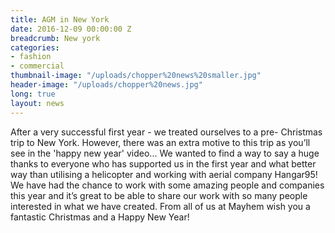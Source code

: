 ```yaml
---
title: AGM in New York
date: 2016-12-09 00:00:00 Z
breadcrumb: New york
categories:
- fashion
- commercial
thumbnail-image: "/uploads/chopper%20news%20smaller.jpg"
header-image: "/uploads/chopper%20news.jpg"
long: true
layout: news
---
```


After a very successful first year - we treated ourselves to a pre- Christmas trip to New York. However, there was an extra motive to this trip as you’ll see in the 'happy new year' video...
We wanted to find a way to say a huge thanks to everyone who has supported us in the first year and what better way than utilising a helicopter and working with aerial company Hangar95! We have had the chance to work with some amazing people and companies this year and it’s great to be able to share our work with so many people interested in what we have created.
From all of us at Mayhem wish you a fantastic Christmas and a Happy New Year!
